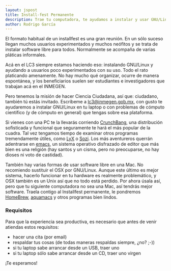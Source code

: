```yaml
---
layout: jspost
title: Install-fest Permanente
description: Trae tu computadora, te ayudamos a instalar y usar GNU/Linux en ella.
author: Rodrigo García
---
```


El formato habitual de un installfest es una gran reunión. En un sólo
suceso llegan muchos usuarios experimentados y muchos neófitos y se
trata de instalar software libre para todos. Normalmente se acompaña
de varias pláticas informales.

Acá en el LC3 siempre estamos haciendo eso: instalando GNU/Linux y ayudando a
usuarios poco experimentados con su uso. Todo el rato platicando amenamente.
No hay mucho qué organizar, ocurre de manera espontánea, y los
beneficiarios suelen ser estudiantes e investigadores que trabajan acá
en el INMEGEN.

Pero tenemos la misión de hacer Ciencia Ciudadana, así que: ciudadano,
también tú estás invitado. Escríbeme a lc3@inmegen.gob.mx, 
con gusto te ayudaremos a instalar GNU/Linux en tu
laptop o con problemas de cómputo cientifico (y de cómputo en general)
que tengas sobre esa plataforma.

Si vienes con una PC te la llevarás corriendo
[CrunchBang](http://crunchbang.org), una distribución sofisticada y
funcional que seguramente te hará el más popular de la cuadra. Tal vez
tengamos tiempo de examinar otros programas tremendamente útiles, como
[LyX](http://lyx.org) o
[Sozi](http://sozi.baierouge.fr/pages/10-about.html). Los más
aventureros querrán adentrarse en
[emacs](https://www.gnu.org/software/emacs/), un sistema operativo
disfrazado de editor que más bien es una religión (hay santos y un
cisma, pero no preocuparse, no hay dioses ni voto de castidad).

También hay varias formas de usar software libre en una Mac. No
recomiendo sustituir el OSX por GNU/Linux. Aunque este último es mejor
sistema, hacerlo funcionar en tu hardware es realmente problemático, y
OSX también es un Unix así que no todo está perdido. Por ahora úsala
así, pero que tu siguiente computadora no sea una Mac, así tendrás
mejor software. Traela contigo al Installfest permanente, le pondremos
[HomeBrew](http://brew.sh/), [aquamacs](http://aquamacs.org) y otros
programas bien lindos.


### Requisitos

Para que la experiencia sea productiva, es necesario que antes de
venir atiendas estos requisitos:

- hacer una cita (por email)
- respaldar tus cosas (de todas maneras respaldas siempre, ¿no? ;-))
- si tu laptop sabe arrancar desde un USB, traer uno
- si tu laptop sólo sabe arrancar desde un CD, traer uno virgen


¡Te esperamos!
